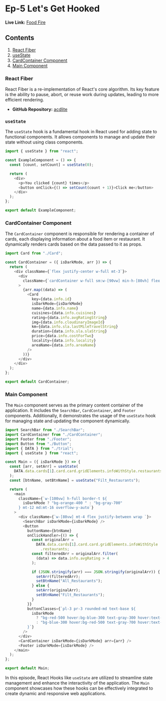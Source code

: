 # Ep-5 Let's Get Hooked

**Live Link:** [Food Fire](https://voluble-blancmange-922507.netlify.app/)

## Contents

1. [React Fiber](#reconciliation--react-fiber)
2. [useState](#usestate)
3. [CardContainer Component](#cardcontainer-component)
4. [Main Component](#main-component)

### React Fiber

React Fiber is a re-implementation of React's core algorithm. Its key feature is the ability to pause, abort, or reuse work during updates, leading to more efficient rendering.

- **GitHub Repository:** [acdlite](https://github.com/acdlite)

### `useState`

The `useState` hook is a fundamental hook in React used for adding state to functional components. It allows components to manage and update their state without using class components.

```javascript
import { useState } from "react";

const ExampleComponent = () => {
  const [count, setCount] = useState(0);

  return (
    <div>
      <p>You clicked {count} times</p>
      <button onClick={() => setCount(count + 1)}>Click me</button>
    </div>
  );
};

export default ExampleComponent;
```

### CardContainer Component

The `CardContainer` component is responsible for rendering a container of cards, each displaying information about a food item or restaurant. It dynamically renders cards based on the data passed to it as props.

```javascript
import Card from "./Card";

const CardContainer = ({ isDarkMode, arr }) => {
  return (
    <div className={`flex justify-center w-full mt-3`}>
      <div
        className={`cardContainer w-full sm:w-[90vw] min-h-[80vh] flex gap-x-3 gap-y-2 justify-center items-center flex-wrap`}
      >
        {arr.map((data) => (
          <Card
            key={data.info.id}
            isDarkMode={isDarkMode}
            name={data.info.name}
            cuisines={data.info.cuisines}
            rating={data.info.avgRatingString}
            img={data.info.cloudinaryImageId}
            km={data.info.sla.lastMileTravelString}
            duration={data.info.sla.slaString}
            price={data.info.costForTwo}
            locality={data.info.locality}
            areaName={data.info.areaName}
          />
        ))}
      </div>
    </div>
  );
};

export default CardContainer;
```

### Main Component

The `Main` component serves as the primary content container of the application. It includes the `SearchBar`, `CardContainer`, and `Footer` components. Additionally, it demonstrates the usage of the `useState` hook for managing state and updating the component dynamically.

```javascript
import SearchBar from "./SearchBar";
import CardContainer from "./CardContainer";
import Footer from "./Footer";
import Button from "./Button";
import { DATA } from "./trial";
import { useState } from "react";

const Main = ({ isDarkMode }) => {
  const [arr, setArr] = useState(
    DATA.data.cards[1].card.card.gridElements.infoWithStyle.restaurants
  );
  const [btnName, setBtnName] = useState("Filt_Restaurants");

  return (
    <main
      className={`w-[100vw] h-full border-t ${
        isDarkMode ? "bg-orange-400 " : "bg-gray-700"
      } mt-12 md:mt-16 overflow-y-auto`}
    >
      <div className={`w-[80vw] mt-4 flex justify-between wrap `}>
        <SearchBar isDarkMode={isDarkMode} />
        <Button
          buttonName={btnName}
          onClickHandler={() => {
            const originalArr =
              DATA.data.cards[1].card.card.gridElements.infoWithStyle
                .restaurants;
            const filteredArr = originalArr.filter(
              (data) => data.info.avgRating > 4
            );

            if (JSON.stringify(arr) === JSON.stringify(originalArr)) {
              setArr(filteredArr);
              setBtnName("All_Restaurants");
            } else {
              setArr(originalArr);
              setBtnName("Filt_Restaurants");
            }
          }}
          buttonClasses={`pl-3 pr-3 rounded-md text-base ${
            isDarkMode
              ? "bg-red-500 hover:bg-blue-300 text-gray-300 hover:text-gray-700"
              : "bg-blue-300 hover:bg-red-500 text-gray-700 hover:text-gray-300"
          }`}
        />
      </div>
      <CardContainer isDarkMode={isDarkMode} arr={arr} />
      <Footer isDarkMode={isDarkMode} />
    </main>
  );
};

export default Main;
```

In this episode, React Hooks like `useState` are utilized to streamline state management and enhance the interactivity of the application. The `Main` component showcases how these hooks can be effectively integrated to create dynamic and responsive web applications.

```

```
